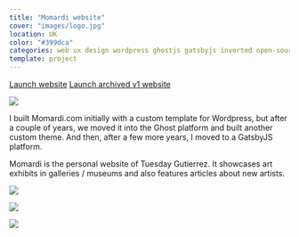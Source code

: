 ```yaml
---
title: "Momardi website"
cover: "images/logo.jpg"
location: UK
color: "#399dca"
categories: web ux design wordpress ghostjs gatsbyjs inverted open-source
template: project
---
```


<p class="align-center">
<a class="btn" role="button" href="http://momardi.com" target="_blank">Launch website</a>
<a class="btn" role="button" href="http://momardi-wp.herokuapp.com/" target="_blank">Launch archived v1 website</a>
</p>

![](/work/momardi/images/1.png)

I built Momardi.com initially with a custom template for Wordpress, but after a couple of years, we moved it into the Ghost platform and built another custom theme. And then, after a few more years, I moved to a GatsbyJS platform.

Momardi is the personal website of Tuesday Gutierrez. It showcases art exhibits in galleries / museums and also features articles about new artists.

![](/work/momardi/images/3.jpg)

![](/work/momardi/images/2.png)

![](/work/momardi/images/4.jpg)
